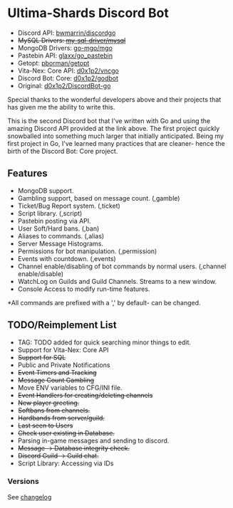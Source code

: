 # Ultima-Shards Discord Bot

+ Discord API: [bwmarrin/discordgo](https://github.com/bwmarrin/discordgo)
+ ~~MySQL Drivers: [my-sql-driver/mysql](https://github.com/go-sql-driver/mysql)~~
+ MongoDB Drivers: [go-mgo/mgo](https://github.com/go-mgo/mgo)
+ Pastebin API: [glaxx/go_pastebin](https://github.com/glaxx/go_pastebin)
+ Getopt: [pborman/getopt](https://github.com/pborman/getopt)
+ Vita-Nex: Core API: [d0x1p2/vncgo](https://github.com/d0x1p2/vncgo)
+ Discord Bot: Core: [d0x1p2/godbot](https://github.com/d0x1p2/godbot)
+ Original: [d0x1p2/DiscordBot-go](https://github.com/d0x1p2/DiscordBot-go)

Special thanks to the wonderful developers above and their projects that has given me the ability to write this.

This is the second Discord bot that I've written with Go and using the amazing Discord API provided at the link above. The first project quickly snowballed into something much larger that initially anticipated. Being my first project in Go, I've learned many practices that are cleaner- hence the birth of the Discord Bot: Core project.

## Features

+ MongoDB support.
+ Gambling support, based on message count. (,gamble)
+ Ticket/Bug Report system. (,ticket)
+ Script library. (,script)
+ Pastebin posting via API.
+ User Soft/Hard bans. (,ban)
+ Aliases to commands. (,alias)
+ Server Message Histograms.
+ Permissions for bot manipulation. (,permission)
+ Events with countdown. (,events)
+ Channel enable/disabling of bot commands by normal users. (,channel enable/disable)
+ WatchLog on Guilds and Guild Channels. Streams to a new window.
+ Console Access to modify run-time features.

*All commands are prefixed with a ',' by default- can be changed.

## TODO/Reimplement List

+ TAG: TODO added for quick searching minor things to edit.
+ Support for Vita-Nex: Core API
+ ~~Support for SQL~~
+ Public and Private Notifications
+ ~~Event Timers and Tracking~~
+ ~~Message Count Gambling~~
+ Move ENV variables to CFG/INI file.
+ ~~Event Handlers for creating/deleting channels~~
+ ~~New player greeting.~~
+ ~~Softbans from channels.~~
+ ~~Hardbands from server/guild.~~
+ ~~Last seen to Users~~
+ ~~Check user existing in Database.~~
+ Parsing in-game messages and sending to discord.
+ ~~Message -> Database integrity check.~~
+ ~~Discord Guild -> Guild chat.~~
+ Script Library: Accessing via IDs

### Versions

See [changelog](https://github.com/d0x1p2/usmbot/blob/master/changelog)